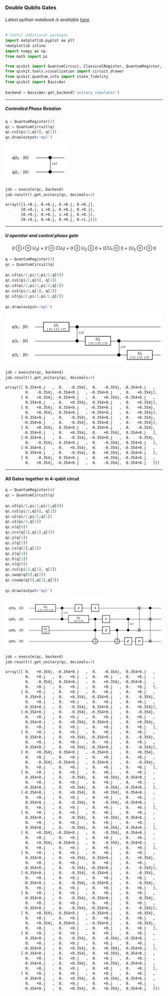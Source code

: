 
### Double Qubits Gates

###### Latest python notebook is available [here](https://github.com/q4quanta/quantum-circuits)


```python
# Useful additional packages
import matplotlib.pyplot as plt
%matplotlib inline
import numpy as np
from math import pi
```


```python
from qiskit import QuantumCircuit, ClassicalRegister, QuantumRegister, execute
from qiskit.tools.visualization import circuit_drawer
from qiskit.quantum_info import state_fidelity
from qiskit import BasicAer

backend = BasicAer.get_backend('unitary_simulator')
```

--------

##### Controlled Phase Rotation


```python
q = QuantumRegister(2)
qc = QuantumCircuit(q)
qc.cu1(pi/2,q[0], q[1])
qc.draw(output='mpl')
```




![png](output_6_0.png)




```python
job = execute(qc, backend)
job.result().get_unitary(qc, decimals=3)
```




    array([[1.+0.j, 0.+0.j, 0.+0.j, 0.+0.j],
           [0.+0.j, 1.+0.j, 0.+0.j, 0.+0.j],
           [0.+0.j, 0.+0.j, 1.+0.j, 0.+0.j],
           [0.+0.j, 0.+0.j, 0.+0.j, 0.+1.j]])



-------------------

##### U operator and control phase gate

$$ (I \otimes I \otimes U_3)  \times (I \otimes CU_1 ) \times (I \otimes U_3 \otimes I)  \times (CU_1 \otimes I) \times (U_3 \otimes I \otimes I)$$


```python
q = QuantumRegister(3)
qc = QuantumCircuit(q)

qc.u3(pi/2,pi/2,pi/2,q[0])
qc.cu1(pi/2,q[0], q[1])
qc.u3(pi/2,pi/2,pi/2,q[1])
qc.cu1(pi/2,q[1], q[2])
qc.u3(pi/2,pi/2,pi/2,q[2])

qc.draw(output='mpl')
```




![png](output_11_0.png)




```python
job = execute(qc, backend)
job.result().get_unitary(qc, decimals=3)
```




    array([[ 0.354+0.j   ,  0.   -0.354j,  0.   -0.354j, -0.354+0.j   ,
             0.   -0.354j, -0.354+0.j   , -0.354+0.j   ,  0.   +0.354j],
           [ 0.   +0.354j, -0.354+0.j   ,  0.   +0.354j, -0.354+0.j   ,
             0.354+0.j   ,  0.   +0.354j,  0.354+0.j   ,  0.   +0.354j],
           [ 0.   +0.354j,  0.354+0.j   , -0.354+0.j   ,  0.   +0.354j,
             0.   +0.354j,  0.354+0.j   , -0.354+0.j   ,  0.   +0.354j],
           [-0.354+0.j   ,  0.   -0.354j,  0.354+0.j   ,  0.   +0.354j,
            -0.354+0.j   ,  0.   -0.354j,  0.354+0.j   ,  0.   +0.354j],
           [ 0.   +0.354j,  0.354+0.j   ,  0.354+0.j   ,  0.   -0.354j,
            -0.354+0.j   ,  0.   +0.354j,  0.   +0.354j,  0.354+0.j   ],
           [-0.354+0.j   ,  0.   -0.354j, -0.354+0.j   ,  0.   -0.354j,
             0.   -0.354j,  0.354+0.j   ,  0.   -0.354j,  0.354+0.j   ],
           [-0.354+0.j   ,  0.   +0.354j,  0.   -0.354j, -0.354+0.j   ,
             0.354+0.j   ,  0.   -0.354j,  0.   +0.354j,  0.354+0.j   ],
           [ 0.   -0.354j,  0.354+0.j   ,  0.   +0.354j, -0.354+0.j   ,
             0.   +0.354j, -0.354+0.j   ,  0.   -0.354j,  0.354+0.j   ]])



------------

#### All Gates together in 4-qubit circut


```python
q = QuantumRegister(4)
qc = QuantumCircuit(q)

qc.u3(pi/2,pi/2,pi/2,q[0])
qc.cu1(pi/2,q[0], q[1])
qc.u2(pi/2,pi/2,q[1])
qc.u1(pi/2,q[2])
qc.x(q[0])
qc.ccx(q[1],q[2],q[3])
qc.y(q[1])
qc.z(q[2])
qc.cx(q[2],q[3])
qc.z(q[3])
qc.h(q[3])
qc.s(q[0])
qc.cu1(pi/2,q[1], q[2])
qc.swap(q[0],q[2])
qc.cswap(q[0],q[1],q[3])

qc.draw(output='mpl')
```




![png](output_15_0.png)




```python
job = execute(qc, backend)
job.result().get_unitary(qc, decimals=3)
```




    array([[ 0.   +0.354j, -0.354+0.j   ,  0.   -0.354j,  0.354+0.j   ,
             0.   +0.j   ,  0.   +0.j   ,  0.   +0.j   ,  0.   +0.j   ,
             0.   -0.354j,  0.354+0.j   ,  0.   +0.354j, -0.354+0.j   ,
             0.   +0.j   ,  0.   +0.j   ,  0.   +0.j   ,  0.   +0.j   ],
           [ 0.   +0.j   ,  0.   +0.j   ,  0.   +0.j   ,  0.   +0.j   ,
             0.354+0.j   ,  0.   +0.354j, -0.354+0.j   ,  0.   -0.354j,
             0.   +0.j   ,  0.   +0.j   ,  0.   +0.j   ,  0.   +0.j   ,
            -0.354+0.j   ,  0.   -0.354j,  0.354+0.j   ,  0.   +0.354j],
           [-0.354+0.j   ,  0.   -0.354j, -0.354+0.j   ,  0.   -0.354j,
             0.   +0.j   ,  0.   +0.j   ,  0.   +0.j   ,  0.   +0.j   ,
             0.354+0.j   ,  0.   +0.354j,  0.354+0.j   ,  0.   +0.354j,
             0.   +0.j   ,  0.   +0.j   ,  0.   +0.j   ,  0.   +0.j   ],
           [ 0.   +0.j   ,  0.   +0.j   ,  0.   +0.j   ,  0.   +0.j   ,
             0.354+0.j   ,  0.   +0.354j, -0.354+0.j   ,  0.   -0.354j,
             0.   +0.j   ,  0.   +0.j   ,  0.   +0.j   ,  0.   +0.j   ,
             0.354+0.j   ,  0.   +0.354j, -0.354+0.j   ,  0.   -0.354j],
           [ 0.   +0.354j,  0.354+0.j   , -0.354+0.j   ,  0.   +0.354j,
             0.   +0.j   ,  0.   +0.j   ,  0.   +0.j   ,  0.   +0.j   ,
             0.   -0.354j, -0.354+0.j   ,  0.354+0.j   ,  0.   -0.354j,
             0.   +0.j   ,  0.   +0.j   ,  0.   +0.j   ,  0.   +0.j   ],
           [ 0.   +0.j   ,  0.   +0.j   ,  0.   +0.j   ,  0.   +0.j   ,
             0.354+0.j   ,  0.   -0.354j,  0.   +0.354j,  0.354+0.j   ,
             0.   +0.j   ,  0.   +0.j   ,  0.   +0.j   ,  0.   +0.j   ,
            -0.354+0.j   ,  0.   +0.354j,  0.   -0.354j, -0.354+0.j   ],
           [-0.354+0.j   ,  0.   +0.354j,  0.   +0.354j,  0.354+0.j   ,
             0.   +0.j   ,  0.   +0.j   ,  0.   +0.j   ,  0.   +0.j   ,
             0.354+0.j   ,  0.   -0.354j,  0.   -0.354j, -0.354+0.j   ,
             0.   +0.j   ,  0.   +0.j   ,  0.   +0.j   ,  0.   +0.j   ],
           [ 0.   +0.j   ,  0.   +0.j   ,  0.   +0.j   ,  0.   +0.j   ,
             0.354+0.j   ,  0.   -0.354j,  0.   +0.354j,  0.354+0.j   ,
             0.   +0.j   ,  0.   +0.j   ,  0.   +0.j   ,  0.   +0.j   ,
             0.354+0.j   ,  0.   -0.354j,  0.   +0.354j,  0.354+0.j   ],
           [ 0.   +0.354j, -0.354+0.j   ,  0.   -0.354j,  0.354+0.j   ,
             0.   +0.j   ,  0.   +0.j   ,  0.   +0.j   ,  0.   +0.j   ,
             0.   +0.354j, -0.354+0.j   ,  0.   -0.354j,  0.354+0.j   ,
             0.   +0.j   ,  0.   +0.j   ,  0.   +0.j   ,  0.   +0.j   ],
           [ 0.   +0.j   ,  0.   +0.j   ,  0.   +0.j   ,  0.   +0.j   ,
             0.354+0.j   ,  0.   +0.354j,  0.354+0.j   ,  0.   +0.354j,
             0.   +0.j   ,  0.   +0.j   ,  0.   +0.j   ,  0.   +0.j   ,
            -0.354+0.j   ,  0.   -0.354j, -0.354+0.j   ,  0.   -0.354j],
           [-0.354+0.j   ,  0.   -0.354j, -0.354+0.j   ,  0.   -0.354j,
             0.   +0.j   ,  0.   +0.j   ,  0.   +0.j   ,  0.   +0.j   ,
            -0.354+0.j   ,  0.   -0.354j, -0.354+0.j   ,  0.   -0.354j,
             0.   +0.j   ,  0.   +0.j   ,  0.   +0.j   ,  0.   +0.j   ],
           [ 0.   +0.j   ,  0.   +0.j   ,  0.   +0.j   ,  0.   +0.j   ,
            -0.354+0.j   ,  0.   -0.354j, -0.354+0.j   ,  0.   -0.354j,
             0.   +0.j   ,  0.   +0.j   ,  0.   +0.j   ,  0.   +0.j   ,
            -0.354+0.j   ,  0.   -0.354j, -0.354+0.j   ,  0.   -0.354j],
           [ 0.   +0.354j,  0.354+0.j   , -0.354+0.j   ,  0.   +0.354j,
             0.   +0.j   ,  0.   +0.j   ,  0.   +0.j   ,  0.   +0.j   ,
             0.   +0.354j,  0.354+0.j   , -0.354+0.j   ,  0.   +0.354j,
             0.   +0.j   ,  0.   +0.j   ,  0.   +0.j   ,  0.   +0.j   ],
           [ 0.   +0.j   ,  0.   +0.j   ,  0.   +0.j   ,  0.   +0.j   ,
             0.354+0.j   ,  0.   -0.354j,  0.   -0.354j, -0.354+0.j   ,
             0.   +0.j   ,  0.   +0.j   ,  0.   +0.j   ,  0.   +0.j   ,
            -0.354+0.j   ,  0.   +0.354j,  0.   +0.354j,  0.354+0.j   ],
           [-0.354+0.j   ,  0.   +0.354j,  0.   +0.354j,  0.354+0.j   ,
             0.   +0.j   ,  0.   +0.j   ,  0.   +0.j   ,  0.   +0.j   ,
            -0.354+0.j   ,  0.   +0.354j,  0.   +0.354j,  0.354+0.j   ,
             0.   +0.j   ,  0.   +0.j   ,  0.   +0.j   ,  0.   +0.j   ],
           [ 0.   +0.j   ,  0.   +0.j   ,  0.   +0.j   ,  0.   +0.j   ,
            -0.354+0.j   ,  0.   +0.354j,  0.   +0.354j,  0.354+0.j   ,
             0.   +0.j   ,  0.   +0.j   ,  0.   +0.j   ,  0.   +0.j   ,
            -0.354+0.j   ,  0.   +0.354j,  0.   +0.354j,  0.354+0.j   ]])




```python

```
